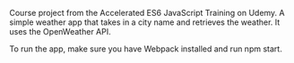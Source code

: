 Course project from the Accelerated ES6 JavaScript Training on Udemy. A simple weather app that takes in a city name and retrieves the weather. It uses the OpenWeather API.

To run the app, make sure you have Webpack installed and run npm start.
